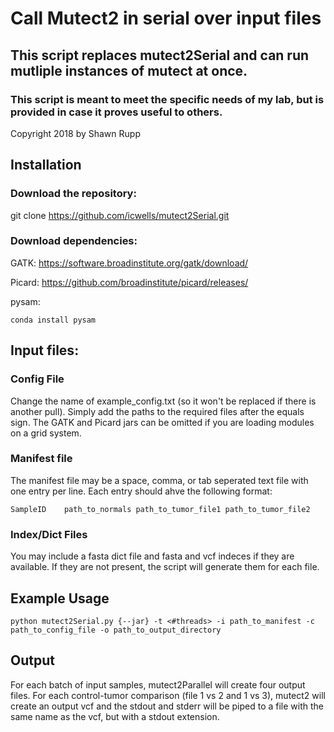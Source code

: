 # Call Mutect2 in serial over input files
## This script replaces mutect2Serial and can run mutliple instances of mutect at once. 
### This script is meant to meet the specific needs of my lab, but is provided in case it proves useful to others.

Copyright 2018 by Shawn Rupp

## Installation
### Download the repository:

git clone https://github.com/icwells/mutect2Serial.git

### Download dependencies:

GATK: https://software.broadinstitute.org/gatk/download/ 

Picard: https://github.com/broadinstitute/picard/releases/ 

pysam: 

	conda install pysam 

## Input files:

### Config File 
Change the name of example_config.txt (so it won't be replaced if there is another pull). 
Simply add the paths to the required files after the equals sign. 
The GATK and Picard jars can be omitted if you are loading modules on a grid system. 

### Manifest file 
The manifest file may be a space, comma, or tab seperated text file with one entry per line. 
Each entry should ahve the following format: 

	SampleID	path_to_normals	path_to_tumor_file1	path_to_tumor_file2 

### Index/Dict Files
You may include a fasta dict file and fasta and vcf indeces if they are available. 
If they are not present, the script will generate them for each file. 

## Example Usage

	python mutect2Serial.py {--jar} -t <#threads> -i path_to_manifest -c path_to_config_file -o path_to_output_directory

## Output 
For each batch of input samples, mutect2Parallel will create four output files. For each control-tumor comparison 
(file 1 vs 2 and 1 vs 3), mutect2 will create an output vcf and the stdout and stderr will be piped to a 
file with the same name as the vcf, but with a stdout extension. 

